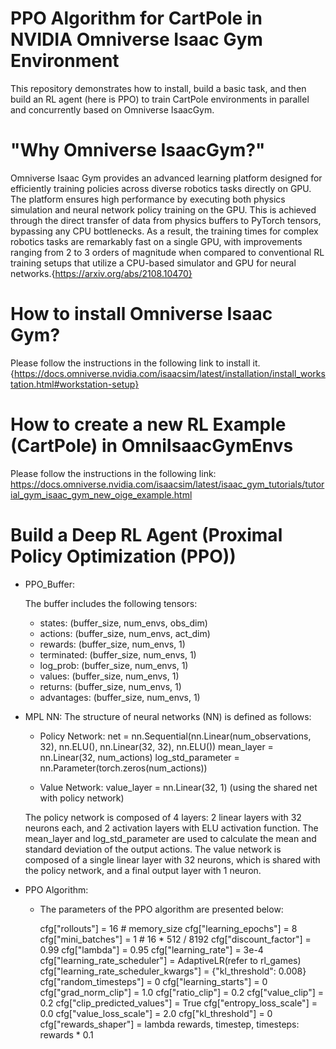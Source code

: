 # PPO Algorithm for CartPole in NVIDIA Omniverse Isaac Gym Environment
This repository demonstrates how to install, build a basic task, and then build an RL agent (here is PPO) to train CartPole environments in parallel and concurrently based on Omniverse IsaacGym.

# "Why Omniverse IsaacGym?"
Omniverse Isaac Gym provides an advanced learning platform designed for efficiently training policies across diverse robotics tasks directly on GPU. The platform ensures high performance by executing both physics simulation and neural network policy training on the GPU. This is achieved through the direct transfer of data from physics buffers to PyTorch tensors, bypassing any CPU bottlenecks. As a result, the training times for complex robotics tasks are remarkably fast on a single GPU, with improvements ranging from 2 to 3 orders of magnitude when compared to conventional RL training setups that utilize a CPU-based simulator and GPU for neural networks.{https://arxiv.org/abs/2108.10470}

# How to install Omniverse Isaac Gym?
Please follow the instructions in the following link to install it. {https://docs.omniverse.nvidia.com/isaacsim/latest/installation/install_workstation.html#workstation-setup}

# How to create a new RL Example (CartPole) in OmniIsaacGymEnvs
Please follow the instructions in the following link: https://docs.omniverse.nvidia.com/isaacsim/latest/isaac_gym_tutorials/tutorial_gym_isaac_gym_new_oige_example.html

# Build a Deep RL Agent (Proximal Policy Optimization (PPO))
* PPO_Buffer:
  
  The buffer includes the following tensors:
  - states: (buffer_size, num_envs, obs_dim)
  - actions: (buffer_size, num_envs, act_dim)
  - rewards: (buffer_size, num_envs, 1)
  - terminated: (buffer_size, num_envs, 1)
  - log_prob: (buffer_size, num_envs, 1)
  - values: (buffer_size, num_envs, 1)
  - returns: (buffer_size, num_envs, 1)
  - advantages: (buffer_size, num_envs, 1)
* MPL NN:
  The structure of neural networks (NN) is defined as follows:

    - Policy Network:
      net = nn.Sequential(nn.Linear(num_observations, 32),
                          nn.ELU(),
                          nn.Linear(32, 32),
                          nn.ELU())
      mean_layer = nn.Linear(32, num_actions)
      log_std_parameter = nn.Parameter(torch.zeros(num_actions))

    - Value Network:
      value_layer = nn.Linear(32, 1) (using the shared net with policy network)

  The policy network is composed of 4 layers: 2 linear layers with 32 neurons each, and 2 activation layers with ELU activation function. The mean_layer and log_std_parameter are used to calculate the mean and standard deviation of the output actions. The value network is composed of a single linear layer with 32 neurons, which is shared with the policy network, and a final output layer with 1 neuron.

* PPO Algorithm:
  - The parameters of the PPO algorithm are presented below:
    
    cfg["rollouts"] = 16  # memory_size
    cfg["learning_epochs"] = 8
    cfg["mini_batches"] = 1  # 16 * 512 / 8192
    cfg["discount_factor"] = 0.99
    cfg["lambda"] = 0.95
    cfg["learning_rate"] = 3e-4
    cfg["learning_rate_scheduler"] = AdaptiveLR(refer to rl_games)
    cfg["learning_rate_scheduler_kwargs"] = {"kl_threshold": 0.008}
    cfg["random_timesteps"] = 0
    cfg["learning_starts"] = 0
    cfg["grad_norm_clip"] = 1.0
    cfg["ratio_clip"] = 0.2
    cfg["value_clip"] = 0.2
    cfg["clip_predicted_values"] = True
    cfg["entropy_loss_scale"] = 0.0
    cfg["value_loss_scale"] = 2.0
    cfg["kl_threshold"] = 0
    cfg["rewards_shaper"] = lambda rewards, timestep, timesteps: rewards * 0.1


